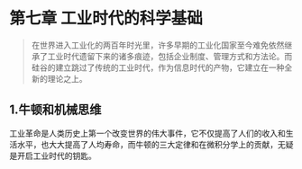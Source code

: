 # 第七章 工业时代的科学基础

> 在世界进入工业化的两百年时光里，许多早期的工业化国家至今难免依然继承了工业时代遗留下来的诸多痕迹，包括企业制度、管理方式和方法论。而硅谷的建立跳过了传统的工业时代，作为信息时代的产物，它建立在一种全新的理论之上。

## 1.牛顿和机械思维
  工业革命是人类历史上第一个改变世界的伟大事件，它不仅提高了人们的收入和生活水平，也大大提高了人均寿命，而牛顿的三大定律和在微积分学上的贡献，无疑是开启工业时代的钥匙。